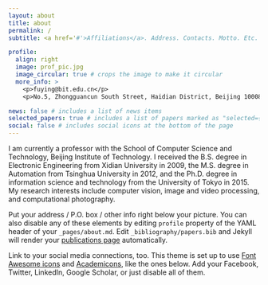 ```yaml
---
layout: about
title: about
permalink: /
subtitle: <a href='#'>Affiliations</a>. Address. Contacts. Motto. Etc.

profile:
  align: right
  image: prof_pic.jpg
  image_circular: true # crops the image to make it circular
  more_info: >
    <p>fuying@bit.edu.cn</p>
    <p>No.5, Zhongguancun South Street, Haidian District, Beijing 100081, China</p>

news: false # includes a list of news items
selected_papers: true # includes a list of papers marked as "selected={true}"
social: false # includes social icons at the bottom of the page
---
```


I am currently a professor with the School of Computer Science and Technology, Beijing Institute of Technology. I received the B.S. degree in Electronic Engineering from Xidian University in 2009, the M.S. degree in Automation from Tsinghua University in 2012, and the Ph.D. degree in information science and technology from the University of Tokyo in 2015. My research interests include computer vision, image and video processing, and computational photography.

Put your address / P.O. box / other info right below your picture. You can also disable any of these elements by editing `profile` property of the YAML header of your `_pages/about.md`. Edit `_bibliography/papers.bib` and Jekyll will render your [publications page](/al-folio/publications/) automatically.

Link to your social media connections, too. This theme is set up to use [Font Awesome icons](https://fontawesome.com/) and [Academicons](https://jpswalsh.github.io/academicons/), like the ones below. Add your Facebook, Twitter, LinkedIn, Google Scholar, or just disable all of them.

